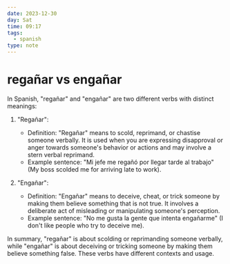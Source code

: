 ```yaml
---
date: 2023-12-30
day: Sat
time: 09:17
tags:
  - spanish
type: note
---
```

# regañar vs engañar

In Spanish, "regañar" and "engañar" are two different verbs with distinct meanings:

1. "Regañar":
    
    - Definition: "Regañar" means to scold, reprimand, or chastise someone verbally. It is used when you are expressing disapproval or anger towards someone's behavior or actions and may involve a stern verbal reprimand.
    - Example sentence: "Mi jefe me regañó por llegar tarde al trabajo" (My boss scolded me for arriving late to work).
2. "Engañar":
    
    - Definition: "Engañar" means to deceive, cheat, or trick someone by making them believe something that is not true. It involves a deliberate act of misleading or manipulating someone's perception.
    - Example sentence: "No me gusta la gente que intenta engañarme" (I don't like people who try to deceive me).

In summary, "regañar" is about scolding or reprimanding someone verbally, while "engañar" is about deceiving or tricking someone by making them believe something false. These verbs have different contexts and usage.